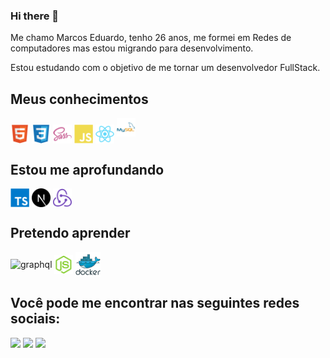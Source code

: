 ### Hi there 👋

Me chamo Marcos Eduardo, tenho 26 anos, me formei em Redes de computadores mas estou migrando para desenvolvimento.

Estou estudando com o objetivo de me tornar um desenvolvedor FullStack.

## Meus conhecimentos 

<div style="display: inline_block">
  <img align="center" alt="icone Html" title="HTML 5"  width="30" src="https://raw.githubusercontent.com/devicons/devicon/master/icons/html5/html5-original.svg">
  <img align="center" alt="icone CSS" title="CSS 3"  width="30" src="https://raw.githubusercontent.com/devicons/devicon/master/icons/css3/css3-original.svg">
  <img align="center" alt="icone Sass" title="Sass"  width="30" src="https://raw.githubusercontent.com/devicons/devicon/master/icons/sass/sass-original.svg">
  <img align="center" alt="icone JavaScript" title="Javascript"  width="30" src="https://raw.githubusercontent.com/devicons/devicon/master/icons/javascript/javascript-plain.svg">
  <img align="center" alt="icone ReactJS" title="React JS"  width="30" src="https://raw.githubusercontent.com/devicons/devicon/master/icons/react/react-original.svg">
  <img src="https://raw.githubusercontent.com/devicons/devicon/master/icons/mysql/mysql-original-wordmark.svg" alt="mysql" width="30" />
</div>

## Estou me aprofundando
<div style="display: inline_block">
 <img align="center" alt="icone Typescript" title="Typescript" width="30" src="https://raw.githubusercontent.com/devicons/devicon/master/icons/typescript/typescript-plain.svg">
 <img align="center" alt="icone NextJS" title="NextJS"  width="30" src="https://raw.githubusercontent.com/devicons/devicon/master/icons/nextjs/nextjs-original.svg" >
 <img align="center" src="https://raw.githubusercontent.com/devicons/devicon/master/icons/redux/redux-original.svg" alt="redux" width="30" />
</div>

## Pretendo aprender 

<div style="display: inline_block">
  <img align="center" src="https://www.vectorlogo.zone/logos/graphql/graphql-icon.svg" alt="graphql" width="30" />
  <img align="center" alt="icone NodeJS" title="Node JS" width="30" src="https://raw.githubusercontent.com/devicons/devicon/master/icons/nodejs/nodejs-original.svg">
  <img align="center" src="https://raw.githubusercontent.com/devicons/devicon/master/icons/docker/docker-original-wordmark.svg" alt="docker" width="40" />
</div>


## Você pode me encontrar nas seguintes redes sociais:

<a href="https://www.linkedin.com/in/maarcoseduardo/"> <img src="https://img.shields.io/badge/-LinkedIn-%230077B5?style=for-the-badge&logo=linkedin&logoColor=white" target="_blank"></a>
<a href = "mailto:maarcosefb0@gmail.com"><img src="https://img.shields.io/badge/Gmail-D14836?style=for-the-badge&logo=gmail&logoColor=white" target="_blank"></a>
<a href="https://instagram.com/maarcoseduardo" target="_blank"><img src="https://img.shields.io/badge/-Instagram-%23E4405F?style=for-the-badge&logo=instagram&logoColor=white" target="_blank"></a>
